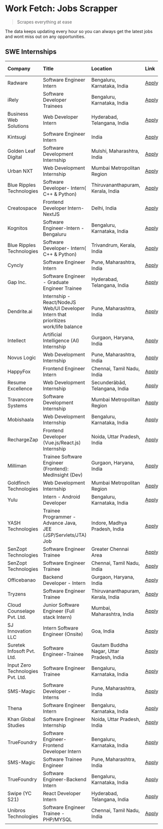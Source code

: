 # Work Fetch: Jobs Scrapper
> Scrapes everything at ease

The data keeps updating every hour so you can always get the latest jobs and wont miss out on any opportunities.

## SWE Internships
<!--START_SECTION:workfetch-->
| Company                           | Title                                                                                | Location                                  | Link                                                                                                                                                                                                                                                                                              | Date Posted   |
|:----------------------------------|:-------------------------------------------------------------------------------------|:------------------------------------------|:--------------------------------------------------------------------------------------------------------------------------------------------------------------------------------------------------------------------------------------------------------------------------------------------------|:--------------|
| Radware                           | Software Engineer Intern                                                             | Bengaluru, Karnataka, India               | [Apply](https://in.linkedin.com/jobs/view/software-engineer-intern-at-radware-3853451625?position=57&pageNum=0&refId=ab1qkSmuo1AXP4ukbfkwPA%3D%3D&trackingId=en%2BUkOqKyh6CAeNgzHYDGQ%3D%3D&trk=public_jobs_jserp-result_search-card)                                                             | 2024-03-19    |
| iRely                             | Software Developer Trainees                                                          | Bengaluru, Karnataka, India               | [Apply](https://in.linkedin.com/jobs/view/software-developer-trainees-at-irely-3860566039?position=2&pageNum=0&refId=ab1qkSmuo1AXP4ukbfkwPA%3D%3D&trackingId=LTAYbo6L03gI8yedX2eYHA%3D%3D&trk=public_jobs_jserp-result_search-card)                                                               | 2024-03-18    |
| Business Web Solutions            | Web Developer Intern                                                                 | Hyderabad, Telangana, India               | [Apply](https://in.linkedin.com/jobs/view/web-developer-intern-at-business-web-solutions-3860721170?position=40&pageNum=0&refId=ab1qkSmuo1AXP4ukbfkwPA%3D%3D&trackingId=4wads1mDK8VdL%2FroPHad8Q%3D%3D&trk=public_jobs_jserp-result_search-card)                                                  | 2024-03-17    |
| Kintsugi                          | Software Engineer Intern                                                             | India                                     | [Apply](https://in.linkedin.com/jobs/view/software-engineer-intern-at-kintsugi-3857074071?position=54&pageNum=0&refId=ab1qkSmuo1AXP4ukbfkwPA%3D%3D&trackingId=fmhFxAo6858jGYSFTYFqjA%3D%3D&trk=public_jobs_jserp-result_search-card)                                                              | 2024-03-16    |
| Golden Leaf Digital               | Software Development Internship                                                      | Mulshi, Maharashtra, India                | [Apply](https://in.linkedin.com/jobs/view/software-development-internship-at-golden-leaf-digital-3858085305?position=5&pageNum=0&refId=ab1qkSmuo1AXP4ukbfkwPA%3D%3D&trackingId=HhGC0xXnThGWJYUv12nfOw%3D%3D&trk=public_jobs_jserp-result_search-card)                                             | 2024-03-15    |
| Urban NXT                         | Web Development Internship                                                           | Mumbai Metropolitan Region                | [Apply](https://in.linkedin.com/jobs/view/web-development-internship-at-urban-nxt-3858090142?position=47&pageNum=0&refId=ab1qkSmuo1AXP4ukbfkwPA%3D%3D&trackingId=dNzOFWGkJ359kaXsqCQrxQ%3D%3D&trk=public_jobs_jserp-result_search-card)                                                           | 2024-03-15    |
| Blue Ripples Technologies         | Software Developer- Intern( C++ & Python)                                            | Thiruvananthapuram, Kerala, India         | [Apply](https://in.linkedin.com/jobs/view/software-developer-intern-c%2B%2B-python-at-blue-ripples-technologies-3855594494?position=28&pageNum=0&refId=ab1qkSmuo1AXP4ukbfkwPA%3D%3D&trackingId=t0Vp0wTIy79RuuvgDxIoKQ%3D%3D&trk=public_jobs_jserp-result_search-card)                             | 2024-03-14    |
| Creatospace                       | Frontend Developer Intern-NextJS                                                     | Delhi, India                              | [Apply](https://in.linkedin.com/jobs/view/frontend-developer-intern-nextjs-at-creatospace-3829681869?position=58&pageNum=0&refId=ab1qkSmuo1AXP4ukbfkwPA%3D%3D&trackingId=tk2sya41N70dWOiupLFIsg%3D%3D&trk=public_jobs_jserp-result_search-card)                                                   | 2024-03-14    |
| Kognitos                          | Software Engineer-Intern -Bengaluru                                                  | Bengaluru, Karnataka, India               | [Apply](https://in.linkedin.com/jobs/view/software-engineer-intern-bengaluru-at-kognitos-3855361239?position=8&pageNum=0&refId=ab1qkSmuo1AXP4ukbfkwPA%3D%3D&trackingId=5got1nN0VKFiHYTXUUWrxw%3D%3D&trk=public_jobs_jserp-result_search-card)                                                     | 2024-03-13    |
| Blue Ripples Technologies         | Software Developer- Intern( C++  & Python)                                           | Trivandrum, Kerala, India                 | [Apply](https://in.linkedin.com/jobs/view/software-developer-intern-c%2B%2B-python-at-blue-ripples-technologies-3856150730?position=31&pageNum=0&refId=ab1qkSmuo1AXP4ukbfkwPA%3D%3D&trackingId=tcDPmhQreFVAKO13YUE3lA%3D%3D&trk=public_jobs_jserp-result_search-card)                             | 2024-03-13    |
| Cyncly                            | Software Engineer Intern                                                             | Pune, Maharashtra, India                  | [Apply](https://in.linkedin.com/jobs/view/software-engineer-intern-at-cyncly-3853990178?position=37&pageNum=0&refId=ab1qkSmuo1AXP4ukbfkwPA%3D%3D&trackingId=UdeaDAFTJXhdAb5hBVhwww%3D%3D&trk=public_jobs_jserp-result_search-card)                                                                | 2024-03-13    |
| Gap Inc.                          | Software Engineer - Graduate Engineer Trainee                                        | Hyderabad, Telangana, India               | [Apply](https://in.linkedin.com/jobs/view/software-engineer-graduate-engineer-trainee-at-gap-inc-3853818960?position=6&pageNum=0&refId=ab1qkSmuo1AXP4ukbfkwPA%3D%3D&trackingId=%2BbdpE5V%2BVi8Uh3%2BAYRC9Cw%3D%3D&trk=public_jobs_jserp-result_search-card)                                       | 2024-03-12    |
| Dendrite.ai                       | Internship - React/NodeJS Web/UI Developer Intern that prioritizes work/life balance | Pune, Maharashtra, India                  | [Apply](https://in.linkedin.com/jobs/view/internship-react-nodejs-web-ui-developer-intern-that-prioritizes-work-life-balance-at-dendrite-ai-3853583200?position=43&pageNum=0&refId=ab1qkSmuo1AXP4ukbfkwPA%3D%3D&trackingId=QiIoQ3xqnzarXlKjuFTL7A%3D%3D&trk=public_jobs_jserp-result_search-card) | 2024-03-12    |
| Intellect                         | Artificial Intelligence (AI) Internship                                              | Gurgaon, Haryana, India                   | [Apply](https://in.linkedin.com/jobs/view/artificial-intelligence-ai-internship-at-intellect-3853356821?position=53&pageNum=0&refId=ab1qkSmuo1AXP4ukbfkwPA%3D%3D&trackingId=D1Ti%2BhiVdJ%2BWoN5StnwECA%3D%3D&trk=public_jobs_jserp-result_search-card)                                            | 2024-03-11    |
| Novus Logic                       | Web Development Internship                                                           | Pune, Maharashtra, India                  | [Apply](https://in.linkedin.com/jobs/view/web-development-internship-at-novus-logic-3850815684?position=46&pageNum=0&refId=ab1qkSmuo1AXP4ukbfkwPA%3D%3D&trackingId=r%2FvqA%2FUS%2Bm87sKDiJw%2Fpng%3D%3D&trk=public_jobs_jserp-result_search-card)                                                 | 2024-03-08    |
| HappyFox                          | Frontend Engineer Intern                                                             | Chennai, Tamil Nadu, India                | [Apply](https://in.linkedin.com/jobs/view/frontend-engineer-intern-at-happyfox-3848357951?position=41&pageNum=0&refId=ab1qkSmuo1AXP4ukbfkwPA%3D%3D&trackingId=iwo2%2FWT6%2F0UUFI2VvnPJ7Q%3D%3D&trk=public_jobs_jserp-result_search-card)                                                          | 2024-03-07    |
| Resume Excellence                 | Web Development Internship                                                           | Secunderābād, Telangana, India            | [Apply](https://in.linkedin.com/jobs/view/web-development-internship-at-resume-excellence-3848829173?position=56&pageNum=0&refId=ab1qkSmuo1AXP4ukbfkwPA%3D%3D&trackingId=xxiPciqSRqD%2FTXWzgwsXCA%3D%3D&trk=public_jobs_jserp-result_search-card)                                                 | 2024-03-06    |
| Travancore Systems                | Software Development Internship                                                      | Mumbai Metropolitan Region                | [Apply](https://in.linkedin.com/jobs/view/software-development-internship-at-travancore-systems-3847706952?position=10&pageNum=0&refId=ab1qkSmuo1AXP4ukbfkwPA%3D%3D&trackingId=Ugpx7mo7%2FAL78%2FhK5F4RFg%3D%3D&trk=public_jobs_jserp-result_search-card)                                         | 2024-03-05    |
| Mobishaala                        | Web Development Internship                                                           | Bengaluru, Karnataka, India               | [Apply](https://in.linkedin.com/jobs/view/web-development-internship-at-mobishaala-3847710287?position=17&pageNum=0&refId=ab1qkSmuo1AXP4ukbfkwPA%3D%3D&trackingId=dB%2BSoLel%2FLlB4Xf8zIABJQ%3D%3D&trk=public_jobs_jserp-result_search-card)                                                      | 2024-03-05    |
| RechargeZap                       | Frontend Developer  (Vue.js/React.js) Internship                                     | Noida, Uttar Pradesh, India               | [Apply](https://in.linkedin.com/jobs/view/frontend-developer-vue-js-react-js-internship-at-rechargezap-3847708827?position=29&pageNum=0&refId=ab1qkSmuo1AXP4ukbfkwPA%3D%3D&trackingId=Gj%2FES0XbFbVG7up4tGg6QA%3D%3D&trk=public_jobs_jserp-result_search-card)                                    | 2024-03-05    |
| Milliman                          | Trainee Software Engineer (Frontend): MedInsight (Dev)                               | Gurgaon, Haryana, India                   | [Apply](https://in.linkedin.com/jobs/view/trainee-software-engineer-frontend-medinsight-dev-at-milliman-3792874280?position=9&pageNum=0&refId=ab1qkSmuo1AXP4ukbfkwPA%3D%3D&trackingId=4lGrGwT0qARmyVwmevYlbA%3D%3D&trk=public_jobs_jserp-result_search-card)                                      | 2024-03-01    |
| Goldfinch Technologies            | Web Development Internship                                                           | Mumbai Metropolitan Region                | [Apply](https://in.linkedin.com/jobs/view/web-development-internship-at-goldfinch-technologies-3837823879?position=48&pageNum=0&refId=ab1qkSmuo1AXP4ukbfkwPA%3D%3D&trackingId=KQ94LJ9Twl0ECBbFiFshUw%3D%3D&trk=public_jobs_jserp-result_search-card)                                              | 2024-02-22    |
| Yulu                              | Intern - Android Developer                                                           | Bengaluru, Karnataka, India               | [Apply](https://in.linkedin.com/jobs/view/intern-android-developer-at-yulu-3834459982?position=50&pageNum=0&refId=ab1qkSmuo1AXP4ukbfkwPA%3D%3D&trackingId=xBKZ9bGOLkTPvdx0XJdyPA%3D%3D&trk=public_jobs_jserp-result_search-card)                                                                  | 2024-02-19    |
| YASH Technologies                 | Trainee Programmer - Advance Java, JEE (JSP/Servlets/JTA) Job                        | Indore, Madhya Pradesh, India             | [Apply](https://in.linkedin.com/jobs/view/trainee-programmer-advance-java-jee-jsp-servlets-jta-job-at-yash-technologies-3811759183?position=19&pageNum=0&refId=ab1qkSmuo1AXP4ukbfkwPA%3D%3D&trackingId=Yq5b%2BEbXvIZ0c%2Beq8hmoCA%3D%3D&trk=public_jobs_jserp-result_search-card)                 | 2024-02-13    |
| SenZopt Technologies              | Software Engineer Trainee                                                            | Greater Chennai Area                      | [Apply](https://in.linkedin.com/jobs/view/software-engineer-trainee-at-senzopt-technologies-3827688781?position=34&pageNum=0&refId=ab1qkSmuo1AXP4ukbfkwPA%3D%3D&trackingId=BVmCCTwoYpM59LVDrKjXBQ%3D%3D&trk=public_jobs_jserp-result_search-card)                                                 | 2024-02-12    |
| SenZopt Technologies              | Software Engineer Trainee                                                            | Chennai, Tamil Nadu, India                | [Apply](https://in.linkedin.com/jobs/view/software-engineer-trainee-at-senzopt-technologies-3827686880?position=52&pageNum=0&refId=ab1qkSmuo1AXP4ukbfkwPA%3D%3D&trackingId=tqOtRZTeBEQZkRa%2FOHC0rA%3D%3D&trk=public_jobs_jserp-result_search-card)                                               | 2024-02-12    |
| Officebanao                       | Backend Developer - Intern                                                           | Gurgaon, Haryana, India                   | [Apply](https://in.linkedin.com/jobs/view/backend-developer-intern-at-officebanao-3814263731?position=24&pageNum=0&refId=ab1qkSmuo1AXP4ukbfkwPA%3D%3D&trackingId=EKpuAq6Qsdxnatapmb0X9Q%3D%3D&trk=public_jobs_jserp-result_search-card)                                                           | 2024-01-31    |
| Tryzens                           | Software Engineer Trainee                                                            | Thiruvananthapuram, Kerala, India         | [Apply](https://in.linkedin.com/jobs/view/software-engineer-trainee-at-tryzens-3809363491?position=35&pageNum=0&refId=ab1qkSmuo1AXP4ukbfkwPA%3D%3D&trackingId=Qydds3PFBSllIksq6KY5JA%3D%3D&trk=public_jobs_jserp-result_search-card)                                                              | 2024-01-18    |
| Cloud Counselage Pvt. Ltd.        | Junior Software Engineer (Full stack Intern)                                         | Mumbai, Maharashtra, India                | [Apply](https://in.linkedin.com/jobs/view/junior-software-engineer-full-stack-intern-at-cloud-counselage-pvt-ltd-3803132814?position=23&pageNum=0&refId=ab1qkSmuo1AXP4ukbfkwPA%3D%3D&trackingId=esm9MB4ddEJn%2BU5%2BMfjrfA%3D%3D&trk=public_jobs_jserp-result_search-card)                        | 2024-01-11    |
| SJ Innovation LLC                 | Intern Software Engineer (Onsite)                                                    | Goa, India                                | [Apply](https://in.linkedin.com/jobs/view/intern-software-engineer-onsite-at-sj-innovation-llc-3799959011?position=42&pageNum=0&refId=ab1qkSmuo1AXP4ukbfkwPA%3D%3D&trackingId=iE%2BMoHTQUaTvuvkYwExV7A%3D%3D&trk=public_jobs_jserp-result_search-card)                                            | 2024-01-11    |
| Suretek Infosoft Pvt. Ltd.        | Software Engineer-Trainee                                                            | Gautam Buddha Nagar, Uttar Pradesh, India | [Apply](https://in.linkedin.com/jobs/view/software-engineer-trainee-at-suretek-infosoft-pvt-ltd-3800934643?position=20&pageNum=0&refId=ab1qkSmuo1AXP4ukbfkwPA%3D%3D&trackingId=pbozJIumq9v62%2FB9PtADmQ%3D%3D&trk=public_jobs_jserp-result_search-card)                                           | 2024-01-09    |
| Input Zero Technologies Pvt. Ltd. | Software Engineer Trainee                                                            | Bengaluru, Karnataka, India               | [Apply](https://in.linkedin.com/jobs/view/software-engineer-trainee-at-input-zero-technologies-pvt-ltd-3800927643?position=26&pageNum=0&refId=ab1qkSmuo1AXP4ukbfkwPA%3D%3D&trackingId=fJVBTcP8upc5biyNN6wS8Q%3D%3D&trk=public_jobs_jserp-result_search-card)                                      | 2024-01-09    |
| SMS-Magic                         | Software Developer -Interns                                                          | Pune, Maharashtra, India                  | [Apply](https://in.linkedin.com/jobs/view/software-developer-interns-at-sms-magic-3799485343?position=33&pageNum=0&refId=ab1qkSmuo1AXP4ukbfkwPA%3D%3D&trackingId=vnpAOCLlozOXIOzhHcr%2Bsw%3D%3D&trk=public_jobs_jserp-result_search-card)                                                         | 2024-01-05    |
| Thena                             | Software Engineer Intern                                                             | Bengaluru, Karnataka, India               | [Apply](https://in.linkedin.com/jobs/view/software-engineer-intern-at-thena-3778731751?position=15&pageNum=0&refId=ab1qkSmuo1AXP4ukbfkwPA%3D%3D&trackingId=QQDE81Om%2Bp4dYsG%2FODCB0Q%3D%3D&trk=public_jobs_jserp-result_search-card)                                                             | 2023-12-05    |
| Khan Global Studies               | Software Engineer Internship                                                         | Noida, Uttar Pradesh, India               | [Apply](https://in.linkedin.com/jobs/view/software-engineer-internship-at-khan-global-studies-3766942197?position=55&pageNum=0&refId=ab1qkSmuo1AXP4ukbfkwPA%3D%3D&trackingId=zIsSdU44wrMarnbrKq2MEQ%3D%3D&trk=public_jobs_jserp-result_search-card)                                               | 2023-11-27    |
| TrueFoundry                       | Software Engineer- Frontend Developer Intern                                         | Bengaluru, Karnataka, India               | [Apply](https://in.linkedin.com/jobs/view/software-engineer-frontend-developer-intern-at-truefoundry-3790095058?position=14&pageNum=0&refId=ab1qkSmuo1AXP4ukbfkwPA%3D%3D&trackingId=TZ9zeUY39jcCMg%2Fwdt47iA%3D%3D&trk=public_jobs_jserp-result_search-card)                                      | 2023-11-24    |
| SMS-Magic                         | Software Trainee Engineer                                                            | Pune, Maharashtra, India                  | [Apply](https://in.linkedin.com/jobs/view/software-trainee-engineer-at-sms-magic-3761409781?position=25&pageNum=0&refId=ab1qkSmuo1AXP4ukbfkwPA%3D%3D&trackingId=y8NxhMUPR39iPXkp8KMOMw%3D%3D&trk=public_jobs_jserp-result_search-card)                                                            | 2023-11-16    |
| TrueFoundry                       | Software Engineer-Backend Intern                                                     | Bengaluru, Karnataka, India               | [Apply](https://in.linkedin.com/jobs/view/software-engineer-backend-intern-at-truefoundry-3779508170?position=27&pageNum=0&refId=ab1qkSmuo1AXP4ukbfkwPA%3D%3D&trackingId=ZJjRn0cm6hzxOZ%2BdpaHSbg%3D%3D&trk=public_jobs_jserp-result_search-card)                                                 | 2023-11-10    |
| Swipe (YC S21)                    | React Developer Intern                                                               | Hyderabad, Telangana, India               | [Apply](https://in.linkedin.com/jobs/view/react-developer-intern-at-swipe-yc-s21-3737600089?position=16&pageNum=0&refId=ab1qkSmuo1AXP4ukbfkwPA%3D%3D&trackingId=Np7LB9WUVO%2B4MjSMtgjffg%3D%3D&trk=public_jobs_jserp-result_search-card)                                                          | 2023-10-13    |
| Unibros Technologies              | Software Engineer Trainee - PHP/MYSQL                                                | Chennai, Tamil Nadu, India                | [Apply](https://in.linkedin.com/jobs/view/software-engineer-trainee-php-mysql-at-unibros-technologies-3656599241?position=36&pageNum=0&refId=ab1qkSmuo1AXP4ukbfkwPA%3D%3D&trackingId=aZeyd6RJNSsIFEiOLSdnvg%3D%3D&trk=public_jobs_jserp-result_search-card)                                       | 2023-06-12    |
<!--END_SECTION:workfetch-->
